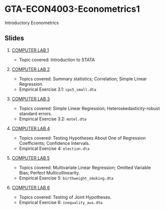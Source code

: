 # GTA-ECON4003-Econometrics1
Introductory Econometrics

## Slides

1. [COMPUTER LAB 1](https://nbviewer.org/github/duongtrinhss/GTA-ECON4003-Econometrics1/blob/main/COMPUTER%20LAB%201/ECON4003_Lab1_Duong.pdf)

   + Topic covered: Introduction to STATA

2. [COMPUTER LAB 2](https://nbviewer.org/github/duongtrinhss/GTA-ECON4003-Econometrics1/blob/main/COMPUTER%20LAB%202/ECON4003_Lab3_1_Duong.pdf)

   + Topics covered: Summary statistics; Correlation; Simple Linear Regression.
   + Empirical Exercise 3.1: `cps5_small.dta`

3. [COMPUTER LAB 3](https://nbviewer.org/github/duongtrinhss/GTA-ECON4003-Econometrics1/blob/main/COMPUTER%20LAB%203/Econometric_Lab_3_2_Duong.pdf)

   + Topics covered: Simple Linear Regression; Heteroskedasticity-robust standard errors.
   + Empirical Exercise 3.2: `motel.dta`

4. [COMPUTER LAB 4](https://nbviewer.org/github/duongtrinhss/GTA-ECON4003-Econometrics1/blob/main/COMPUTER%20LAB%204/Econometric_Lab_4_Duong.pdf)

   + Topics covered: Testing Hypotheses About One of Regression Coefficients; Confidence Intervals.
   + Empirical Exercise 4: `election.dta`

5. [COMPUTER LAB 5](https://nbviewer.org/github/duongtrinhss/GTA-ECON4003-Econometrics1/blob/main/COMPUTER%20LAB%205/Econometric_Lab_5_Duong.pdf)

   + Topics covered: Multivariate Linear Regression; Omitted Variable Bias; Perfect Multicollinearity.
   + Empirical Exercise 5: `birthweight_smoking.dta`

6. [COMPUTER LAB 6](https://nbviewer.org/github/duongtrinhss/GTA-ECON4003-Econometrics1/blob/main/COMPUTER%20LAB%206/Econometric_Lab_6_Duong.pdf)

   + Topics covered: Testing of Joint Hypotheses.
   + Empirical Exercise 6: `inequality_aus.dta`
